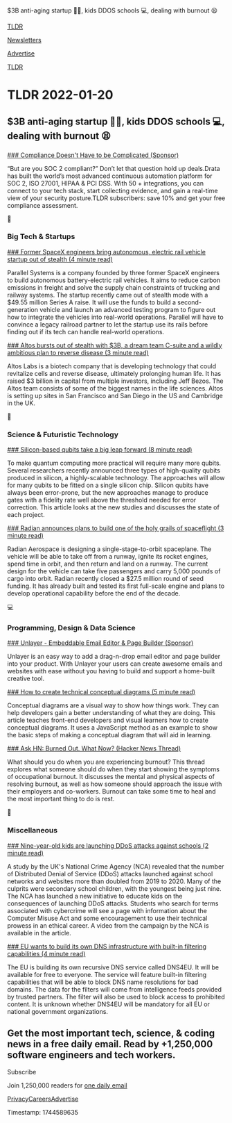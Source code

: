 $3B anti-aging startup 🧑‍⚕️, kids DDOS schools 💻, dealing with burnout 😫

[TLDR](/)

[Newsletters](/newsletters)

[Advertise](https://advertise.tldr.tech/)

[TLDR](/)

# TLDR 2022-01-20

## $3B anti-aging startup 🧑‍⚕️, kids DDOS schools 💻, dealing with burnout 😫

### 

[### Compliance Doesn't Have to be Complicated (Sponsor)](https://drata.com/tldr?utm_source=tldr&utm_medium=newsletter&utm_campaign=br_jan)

“But are you SOC 2 compliant?” Don’t let that question hold up deals.Drata has built the world’s most advanced continuous automation platform for SOC 2, ISO 27001, HIPAA & PCI DSS. With 50 + integrations, you can connect to your tech stack, start collecting evidence, and gain a real-time view of your security posture.TLDR subscribers: save 10% and get your free compliance assessment.

📱

### Big Tech & Startups

[### Former SpaceX engineers bring autonomous, electric rail vehicle startup out of stealth (4 minute read)](https://techcrunch.com/2022/01/19/former-spacex-engineers-bring-autonomous-electric-rail-vehicle-startup-out-of-stealth/?utm_source=tldrnewsletter)

Parallel Systems is a company founded by three former SpaceX engineers to build autonomous battery-electric rail vehicles. It aims to reduce carbon emissions in freight and solve the supply chain constraints of trucking and railway systems. The startup recently came out of stealth mode with a $49.55 million Series A raise. It will use the funds to build a second-generation vehicle and launch an advanced testing program to figure out how to integrate the vehicles into real-world operations. Parallel will have to convince a legacy railroad partner to let the startup use its rails before finding out if its tech can handle real-world operations.

[### Altos bursts out of stealth with $3B, a dream team C-suite and a wildly ambitious plan to reverse disease (3 minute read)](https://www.fiercebiotech.com/biotech/altos-bursts-out-stealth-3b-a-dream-team-c-suite-and-a-wildly-ambitious-plan-to-reverse?utm_source=tldrnewsletter)

Altos Labs is a biotech company that is developing technology that could revitalize cells and reverse disease, ultimately prolonging human life. It has raised $3 billion in capital from multiple investors, including Jeff Bezos. The Altos team consists of some of the biggest names in the life sciences. Altos is setting up sites in San Francisco and San Diego in the US and Cambridge in the UK.

🚀

### Science & Futuristic Technology

[### Silicon-based qubits take a big leap forward (8 minute read)](https://arstechnica.com/science/2022/01/silicon-based-qubits-take-a-big-leap-forward/?utm_source=tldrnewsletter)

To make quantum computing more practical will require many more qubits. Several researchers recently announced three types of high-quality qubits produced in silicon, a highly-scalable technology. The approaches will allow for many qubits to be fitted on a single silicon chip. Silicon qubits have always been error-prone, but the new approaches manage to produce gates with a fidelity rate well above the threshold needed for error correction. This article looks at the new studies and discusses the state of each project.

[### Radian announces plans to build one of the holy grails of spaceflight (3 minute read)](https://arstechnica.com/science/2022/01/radian-announces-plans-to-build-one-of-the-holy-grails-of-spaceflight/?utm_source=tldrnewsletter)

Radian Aerospace is designing a single-stage-to-orbit spaceplane. The vehicle will be able to take off from a runway, ignite its rocket engines, spend time in orbit, and then return and land on a runway. The current design for the vehicle can take five passengers and carry 5,000 pounds of cargo into orbit. Radian recently closed a $27.5 million round of seed funding. It has already built and tested its first full-scale engine and plans to develop operational capability before the end of the decade.

💻

### Programming, Design & Data Science

[### Unlayer - Embeddable Email Editor & Page Builder (Sponsor)](https://unlayer.com/embed/?utm_source=tldr&utm_medium=email&utm_campaign=tldr-0122)

Unlayer is an easy way to add a drag-n-drop email editor and page builder into your product. With Unlayer your users can create awesome emails and websites with ease without you having to build and support a home-built creative tool.

[### How to create technical conceptual diagrams (5 minute read)](https://krutiepatel.com/blog/how-to-create-technical-conceptual-diagrams?utm_source=tldrnewsletter)

Conceptual diagrams are a visual way to show how things work. They can help developers gain a better understanding of what they are doing. This article teaches front-end developers and visual learners how to create conceptual diagrams. It uses a JavaScript method as an example to show the basic steps of making a conceptual diagram that will aid in learning.

[### Ask HN: Burned Out. What Now? (Hacker News Thread)](https://news.ycombinator.com/item?id=30000069)

What should you do when you are experiencing burnout? This thread explores what someone should do when they start showing the symptoms of occupational burnout. It discusses the mental and physical aspects of resolving burnout, as well as how someone should approach the issue with their employers and co-workers. Burnout can take some time to heal and the most important thing to do is rest.

🎁

### Miscellaneous

[### Nine-year-old kids are launching DDoS attacks against schools (2 minute read)](https://www.bitdefender.com/blog/hotforsecurity/nine-year-old-kids-are-launching-ddos-attacks-against-schools/?utm_source=tldrnewsletter)

A study by the UK's National Crime Agency (NCA) revealed that the number of Distributed Denial of Service (DDoS) attacks launched against school networks and websites more than doubled from 2019 to 2020. Many of the culprits were secondary school children, with the youngest being just nine. The NCA has launched a new initiative to educate kids on the consequences of launching DDoS attacks. Students who search for terms associated with cybercrime will see a page with information about the Computer Misuse Act and some encouragement to use their technical prowess in an ethical career. A video from the campaign by the NCA is available in the article.

[### EU wants to build its own DNS infrastructure with built-in filtering capabilities (4 minute read)](https://therecord.media/eu-wants-to-build-its-own-dns-infrastructure-with-built-in-filtering-capabilities/?utm_source=tldrnewsletter)

The EU is building its own recursive DNS service called DNS4EU. It will be available for free to everyone. The service will feature built-in filtering capabilities that will be able to block DNS name resolutions for bad domains. The data for the filters will come from intelligence feeds provided by trusted partners. The filter will also be used to block access to prohibited content. It is unknown whether DNS4EU will be mandatory for all EU or national government organizations.

## Get the most important tech, science, & coding news in a free daily email. Read by +1,250,000 software engineers and tech workers.

Subscribe

Join 1,250,000 readers for [one daily email](/api/latest/tech)

[Privacy](/privacy)[Careers](https://jobs.ashbyhq.com/tldr.tech)[Advertise](/tech/advertise)

Timestamp: 1744589635